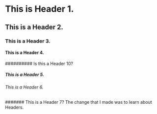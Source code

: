 # This is Header 1.
## This is a Header 2.
### This is a Header 3.
#### This is a Header 4.
########## Is this a Header 10?
##### This is a Header 5.
###### This is a Header 6.
####### This is a Header 7?
The change that I made was to learn about Headers.
